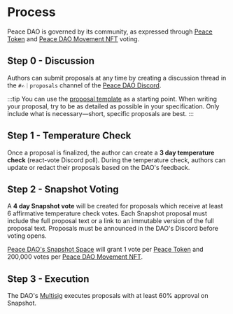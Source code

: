 # Process

Peace DAO is governed by its community, as expressed through [Peace Token](https://juicebox.money/p/peace) and [Peace DAO Movement NFT](https://etherscan.io/token/0x1c43e7fb2885d9ff4403521eae41d7943f7f51ee) voting.

## Step 0 - Discussion

Authors can submit proposals at any time by creating a discussion thread in the `#✍️｜proposals` channel of the [Peace DAO Discord](https://discord.gg/movexyz).

:::tip
You can use the [proposal template](template) as a starting point. When writing your proposal, try to be as detailed as possible in your specification. Only include what is necessary—short, specific proposals are best.
:::

## Step 1 - Temperature Check

Once a proposal is finalized, the author can create a **3 day temperature check** (react-vote Discord poll). During the temperature check, authors can update or redact their proposals based on the DAO's feedback.

## Step 2 - Snapshot Voting

A **4 day Snapshot vote** will be created for proposals which receive at least 6 affirmative temperature check votes. Each Snapshot proposal must include the full proposal text or a link to an immutable version of the full proposal text. Proposals must be announced in the DAO's Discord before voting opens.

[Peace DAO's Snapshot Space](https://snapshot.org/#/peace.movedao.eth) will grant 1 vote per [Peace Token](https://juicebox.money/p/peace) and 200,000 votes per [Peace DAO Movement NFT](https://etherscan.io/token/0x1c43e7fb2885d9ff4403521eae41d7943f7f51ee).

## Step 3 - Execution

The DAO's [Multisig](multisig) executes proposals with at least 60% approval on Snapshot.
